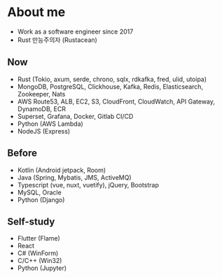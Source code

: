 # About me

- Work as a software engineer since 2017
- Rust 만능주의자 (Rustacean)

## Now

- Rust (Tokio, axum, serde, chrono, sqlx, rdkafka, fred, ulid, utoipa)
- MongoDB, PostgreSQL, Clickhouse, Kafka, Redis, Elasticsearch, Zookeeper, Nats
- AWS Route53, ALB, EC2, S3, CloudFront, CloudWatch, API Gateway, DynamoDB, ECR
- Superset, Grafana, Docker, Gitlab CI/CD
- Python (AWS Lambda)
- NodeJS (Express)

## Before

- Kotlin (Android jetpack, Room)
- Java (Spring, Mybatis, JMS, ActiveMQ)
- Typescript (vue, nuxt, vuetify), jQuery, Bootstrap
- MySQL, Oracle
- Python (Django)

## Self-study

- Flutter (Flame)
- React
- C# (WinForm)
- C/C++ (Win32)
- Python (Jupyter)
